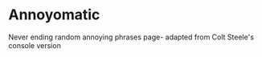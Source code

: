 # Annoyomatic
Never ending random annoying phrases page- adapted from Colt Steele's console version
